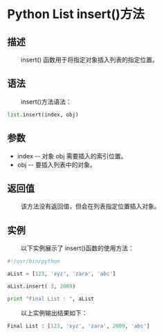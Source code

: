 # Python List insert()方法
## 描述
&#160;&#160;&#160;&#160;&#160;&#160;&#160;&#160;insert() 函数用于将指定对象插入列表的指定位置。

## 语法
&#160;&#160;&#160;&#160;&#160;&#160;&#160;&#160;insert()方法语法：

```python
list.insert(index, obj)
```

## 参数
- index -- 对象 obj 需要插入的索引位置。
- obj -- 要插入列表中的对象。

## 返回值
&#160;&#160;&#160;&#160;&#160;&#160;&#160;&#160;该方法没有返回值，但会在列表指定位置插入对象。

## 实例
&#160;&#160;&#160;&#160;&#160;&#160;&#160;&#160;以下实例展示了 insert()函数的使用方法：

```python
#!/usr/bin/python

aList = [123, 'xyz', 'zara', 'abc']

aList.insert( 3, 2009)

print "Final List : ", aList
```

&#160;&#160;&#160;&#160;&#160;&#160;&#160;&#160;以上实例输出结果如下：

```python
Final List : [123, 'xyz', 'zara', 2009, 'abc']
```